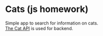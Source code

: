 # Cats (js homework)

Simple app to search for information on cats.  
[The Cat API](https://thecatapi.com/) is used for backend.
